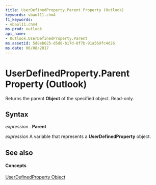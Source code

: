 ```yaml
---
title: UserDefinedProperty.Parent Property (Outlook)
keywords: vbaol11.chm4
f1_keywords:
- vbaol11.chm4
ms.prod: outlook
api_name:
- Outlook.UserDefinedProperty.Parent
ms.assetid: 5d8eb625-d5d8-b17d-8f7b-91a569fc4d26
ms.date: 06/08/2017
---
```



# UserDefinedProperty.Parent Property (Outlook)

Returns the parent **Object** of the specified object. Read-only.


## Syntax

 _expression_ . **Parent**

 _expression_ A variable that represents a **UserDefinedProperty** object.


## See also


#### Concepts


[UserDefinedProperty Object](userdefinedproperty-object-outlook.md)

